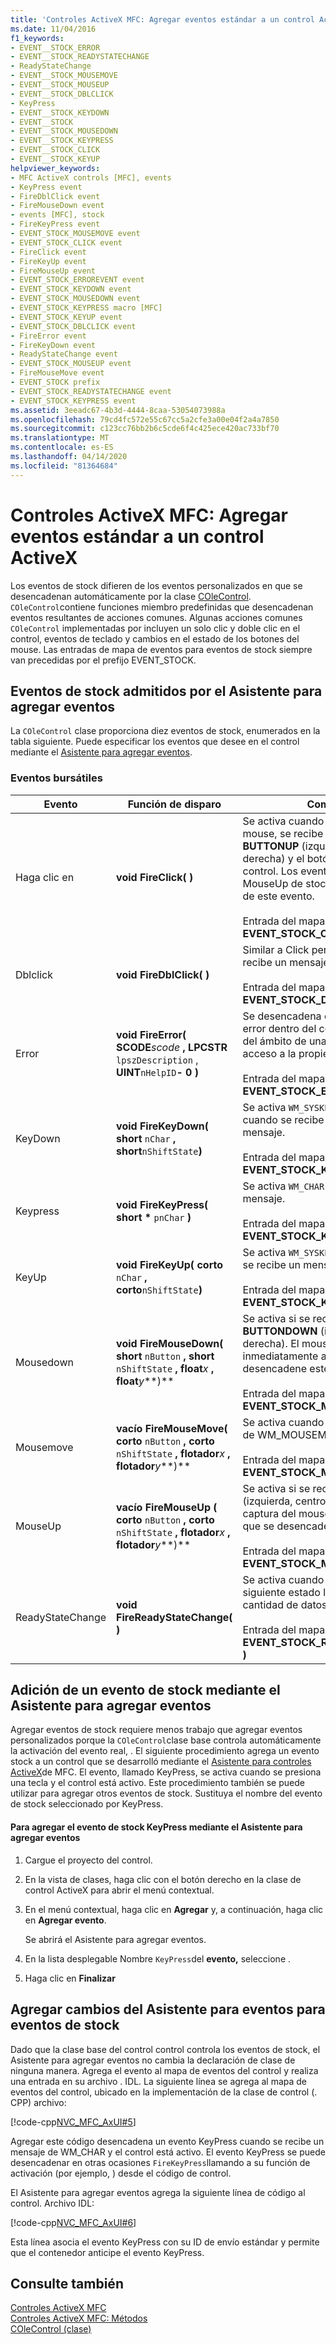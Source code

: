```yaml
---
title: 'Controles ActiveX MFC: Agregar eventos estándar a un control ActiveX'
ms.date: 11/04/2016
f1_keywords:
- EVENT__STOCK_ERROR
- EVENT__STOCK_READYSTATECHANGE
- ReadyStateChange
- EVENT__STOCK_MOUSEMOVE
- EVENT__STOCK_MOUSEUP
- EVENT__STOCK_DBLCLICK
- KeyPress
- EVENT__STOCK_KEYDOWN
- EVENT__STOCK
- EVENT__STOCK_MOUSEDOWN
- EVENT__STOCK_KEYPRESS
- EVENT__STOCK_CLICK
- EVENT__STOCK_KEYUP
helpviewer_keywords:
- MFC ActiveX controls [MFC], events
- KeyPress event
- FireDblClick event
- FireMouseDown event
- events [MFC], stock
- FireKeyPress event
- EVENT_STOCK_MOUSEMOVE event
- EVENT_STOCK_CLICK event
- FireClick event
- FireKeyUp event
- FireMouseUp event
- EVENT_STOCK_ERROREVENT event
- EVENT_STOCK_KEYDOWN event
- EVENT_STOCK_MOUSEDOWN event
- EVENT_STOCK_KEYPRESS macro [MFC]
- EVENT_STOCK_KEYUP event
- EVENT_STOCK_DBLCLICK event
- FireError event
- FireKeyDown event
- ReadyStateChange event
- EVENT_STOCK_MOUSEUP event
- FireMouseMove event
- EVENT_STOCK prefix
- EVENT_STOCK_READYSTATECHANGE event
- EVENT_STOCK_KEYPRESS event
ms.assetid: 3eeadc67-4b3d-4444-8caa-53054073988a
ms.openlocfilehash: 79cd4fc572e55c67cc5a2cfe3a00e04f2a4a7850
ms.sourcegitcommit: c123cc76bb2b6c5cde6f4c425ece420ac733bf70
ms.translationtype: MT
ms.contentlocale: es-ES
ms.lasthandoff: 04/14/2020
ms.locfileid: "81364684"
---
```

# <a name="mfc-activex-controls-adding-stock-events-to-an-activex-control"></a>Controles ActiveX MFC: Agregar eventos estándar a un control ActiveX

Los eventos de stock difieren de los eventos personalizados en que se desencadenan automáticamente por la clase [COleControl](../mfc/reference/colecontrol-class.md). `COleControl`contiene funciones miembro predefinidas que desencadenan eventos resultantes de acciones comunes. Algunas acciones comunes `COleControl` implementadas por incluyen un solo clic y doble clic en el control, eventos de teclado y cambios en el estado de los botones del mouse. Las entradas de mapa de eventos para eventos de stock siempre van precedidas por el prefijo EVENT_STOCK.

## <a name="stock-events-supported-by-the-add-event-wizard"></a><a name="_core_stock_events_supported_by_classwizard"></a>Eventos de stock admitidos por el Asistente para agregar eventos

La `COleControl` clase proporciona diez eventos de stock, enumerados en la tabla siguiente. Puede especificar los eventos que desee en el control mediante el [Asistente para agregar eventos](../ide/add-event-wizard.md).

### <a name="stock-events"></a>Eventos bursátiles

|Evento|Función de disparo|Comentarios|
|-----------|---------------------|--------------|
|Haga clic en |**void FireClick( )**|Se activa cuando el control captura el mouse, se recibe cualquier mensaje **BUTTONUP** (izquierda, medio o derecha) y el botón se suelta sobre el control. Los eventos MouseDown y MouseUp de stock se producen antes de este evento.<br /><br /> Entrada del mapa de **eventos: EVENT_STOCK_CLICK( )**|
|Dblclick|**void FireDblClick( )**|Similar a Click pero activado cuando se recibe un mensaje **BUTTONDBLCLK.**<br /><br /> Entrada del mapa de eventos: **EVENT_STOCK_DBLCLICK( )**|
|Error|**void FireError( SCODE***scode* **, LPCSTR** `lpszDescription` , **UINT**`nHelpID`**- 0 )**        |Se desencadena cuando se produce un error dentro del control ActiveX fuera del ámbito de una llamada al método o acceso a la propiedad.<br /><br /> Entrada del mapa de **eventos: EVENT_STOCK_ERROREVENT( )**|
|KeyDown|**void FireKeyDown( short** `nChar` **, short**`nShiftState`**)**      |Se activa `WM_SYSKEYDOWN` `WM_KEYDOWN` cuando se recibe un mensaje o un mensaje.<br /><br /> Entrada del mapa de eventos: **EVENT_STOCK_KEYDOWN( )**|
|Keypress|**void FireKeyPress( short** <strong>\*</strong> `pnChar` **)**    |Se activa `WM_CHAR` cuando se recibe un mensaje.<br /><br /> Entrada del mapa de **eventos: EVENT_STOCK_KEYPRESS( )**|
|KeyUp|**void FireKeyUp( corto** `nChar` **, corto**`nShiftState`**)**      |Se activa `WM_SYSKEYUP` `WM_KEYUP` cuando se recibe un mensaje o un mensaje.<br /><br /> Entrada del mapa de **eventos: EVENT_STOCK_KEYUP( )**|
|Mousedown|**void FireMouseDown( short** `nButton` **, short** `nShiftState` **, float***x* **, float***y***)**          |Se activa si se recibe **algún BUTTONDOWN** (izquierda, medio o derecha). El mouse se captura inmediatamente antes de que se desencadene este evento.<br /><br /> Entrada del mapa de **eventos: EVENT_STOCK_MOUSEDOWN( )**|
|Mousemove|**vacío FireMouseMove( corto** `nButton` **, corto** `nShiftState` **, flotador***x* **, flotador***y***)**          |Se activa cuando se recibe un mensaje de WM_MOUSEMOVE.<br /><br /> Entrada del mapa de **eventos: EVENT_STOCK_MOUSEMOVE( )**|
|MouseUp|**vacío FireMouseUp ( corto** `nButton` **, corto** `nShiftState` **, flotador***x* **, flotador***y***)**          |Se activa si se recibe **algún BUTTONUP** (izquierda, centro o derecha). La captura del mouse se libera antes de que se desencadene este evento.<br /><br /> Entrada del mapa de eventos: **EVENT_STOCK_MOUSEUP( )**|
|ReadyStateChange|**void FireReadyStateChange( )**|Se activa cuando un control pasa al siguiente estado listo debido a la cantidad de datos recibidos.<br /><br /> Entrada del mapa de **eventos: EVENT_STOCK_READYSTATECHANGE( )**|

## <a name="adding-a-stock-event-using-the-add-event-wizard"></a><a name="_core_adding_a_stock_event_using_classwizard"></a>Adición de un evento de stock mediante el Asistente para agregar eventos

Agregar eventos de stock requiere menos trabajo que agregar eventos personalizados porque la `COleControl`clase base controla automáticamente la activación del evento real, . El siguiente procedimiento agrega un evento stock a un control que se desarrolló mediante el [Asistente para controles ActiveX](../mfc/reference/mfc-activex-control-wizard.md)de MFC. El evento, llamado KeyPress, se activa cuando se presiona una tecla y el control está activo. Este procedimiento también se puede utilizar para agregar otros eventos de stock. Sustituya el nombre del evento de stock seleccionado por KeyPress.

#### <a name="to-add-the-keypress-stock-event-using-the-add-event-wizard"></a>Para agregar el evento de stock KeyPress mediante el Asistente para agregar eventos

1. Cargue el proyecto del control.

1. En la vista de clases, haga clic con el botón derecho en la clase de control ActiveX para abrir el menú contextual.

1. En el menú contextual, haga clic en **Agregar** y, a continuación, haga clic en **Agregar evento**.

   Se abrirá el Asistente para agregar eventos.

1. En la lista desplegable Nombre `KeyPress`del **evento,** seleccione .

1. Haga clic en **Finalizar**

## <a name="add-event-wizard-changes-for-stock-events"></a><a name="_core_classwizard_changes_for_stock_events"></a>Agregar cambios del Asistente para eventos para eventos de stock

Dado que la clase base del control control controla los eventos de stock, el Asistente para agregar eventos no cambia la declaración de clase de ninguna manera. Agrega el evento al mapa de eventos del control y realiza una entrada en su archivo . IDL. La siguiente línea se agrega al mapa de eventos del control, ubicado en la implementación de la clase de control (. CPP) archivo:

[!code-cpp[NVC_MFC_AxUI#5](../mfc/codesnippet/cpp/mfc-activex-controls-adding-stock-events-to-an-activex-control_1.cpp)]

Agregar este código desencadena un evento KeyPress cuando se recibe un mensaje de WM_CHAR y el control está activo. El evento KeyPress se puede desencadenar en otras ocasiones `FireKeyPress`llamando a su función de activación (por ejemplo, ) desde el código de control.

El Asistente para agregar eventos agrega la siguiente línea de código al control. Archivo IDL:

[!code-cpp[NVC_MFC_AxUI#6](../mfc/codesnippet/cpp/mfc-activex-controls-adding-stock-events-to-an-activex-control_2.idl)]

Esta línea asocia el evento KeyPress con su ID de envío estándar y permite que el contenedor anticipe el evento KeyPress.

## <a name="see-also"></a>Consulte también

[Controles ActiveX MFC](../mfc/mfc-activex-controls.md)<br/>
[Controles ActiveX MFC: Métodos](../mfc/mfc-activex-controls-methods.md)<br/>
[COleControl (clase)](../mfc/reference/colecontrol-class.md)
